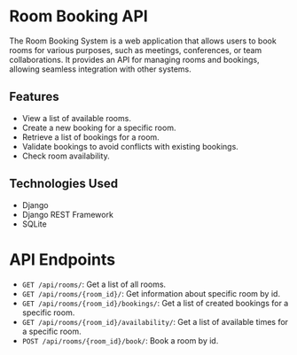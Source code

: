 # Room Booking API

The Room Booking System is a web application that allows users to book rooms for various purposes, such as meetings, conferences, or team collaborations. It provides an API for managing rooms and bookings, allowing seamless integration with other systems.

## Features

- View a list of available rooms.
- Create a new booking for a specific room.
- Retrieve a list of bookings for a room.
- Validate bookings to avoid conflicts with existing bookings.
- Check room availability.

## Technologies Used

- Django
- Django REST Framework
- SQLite

# API Endpoints
- `GET /api/rooms/`: Get a list of all rooms.
- `GET /api/rooms/{room_id}/`: Get information about specific room by id.
- `GET /api/rooms/{room_id}/bookings/`: Get a list of created bookings for a specific room.
- `GET /api/rooms/{room_id}/availability/`: Get a list of available times for a specific room.
- `POST /api/rooms/{room_id}/book/`: Book a room by id.